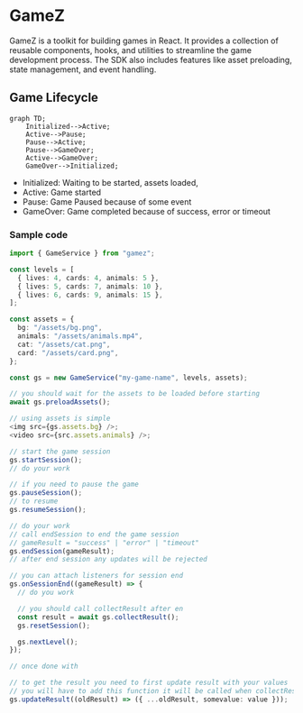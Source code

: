 # GameZ

GameZ is a toolkit for building games in React. It provides a collection of reusable components, hooks, and utilities to streamline the game development process. The SDK also includes features like asset preloading, state management, and event handling.

## Game Lifecycle

```mermaid
graph TD;
    Initialized-->Active;
    Active-->Pause;
    Pause-->Active;
    Pause-->GameOver;
    Active-->GameOver;
    GameOver-->Initialized;
```

- Initialized: Waiting to be started, assets loaded,
- Active: Game started
- Pause: Game Paused because of some event
- GameOver: Game completed because of success, error or timeout

### Sample code

```typescript
import { GameService } from "gamez";

const levels = [
  { lives: 4, cards: 4, animals: 5 },
  { lives: 5, cards: 7, animals: 10 },
  { lives: 6, cards: 9, animals: 15 },
];

const assets = {
  bg: "/assets/bg.png",
  animals: "/assets/animals.mp4",
  cat: "/assets/cat.png",
  card: "/assets/card.png",
};

const gs = new GameService("my-game-name", levels, assets);

// you should wait for the assets to be loaded before starting
await gs.preloadAssets();

// using assets is simple
<img src={gs.assets.bg} />;
<video src={src.assets.animals} />;

// start the game session
gs.startSession();
// do your work

// if you need to pause the game
gs.pauseSession();
// to resume
gs.resumeSession();

// do your work
// call endSession to end the game session
// gameResult = "success" | "error" | "timeout"
gs.endSession(gameResult);
// after end session any updates will be rejected

// you can attach listeners for session end
gs.onSessionEnd((gameResult) => {
  // do you work

  // you should call collectResult after en
  const result = await gs.collectResult();
  gs.resetSession();

  gs.nextLevel();
});

// once done with

// to get the result you need to first update result with your values
// you will have to add this function it will be called when collectResult is executed
gs.updateResult((oldResult) => ({ ...oldResult, somevalue: value }));
```
